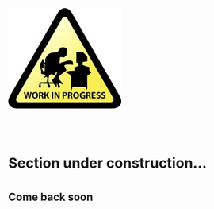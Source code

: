 <div class="container">
    <div class="row">
        <div class="col-md-4">
            <img src="/img/wip3.jpg" alt="Work in progress"/>
        </div>
        <div class="col-md-7">
            <br /><br /><br />
            <h1>Section under construction...<h1>
            <h2>Come back soon<h2>
        </div>
    </div>
</div>